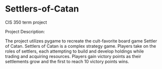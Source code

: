 # Settlers-of-Catan
CIS 350 term project

Project Description:

The project utilizes pygame to recreate the cult-favorite board game Settler of Catan.
Settlers of Catan is a complex strategy game.
Players take on the roles of settlers, each attempting to build and develop holdings while trading and acquiring resources. Players gain victory points as their settlements grow and the first to reach 10 victory points wins.
